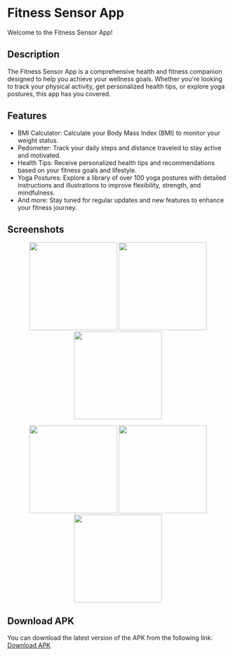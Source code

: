 # Fitness Sensor App

Welcome to the Fitness Sensor App!

## Description
The Fitness Sensor App is a comprehensive health and fitness companion designed to help you achieve your wellness goals. Whether you're looking to track your physical activity, get personalized health tips, or explore yoga postures, this app has you covered.

## Features
- BMI Calculator: Calculate your Body Mass Index (BMI) to monitor your weight status.
- Pedometer: Track your daily steps and distance traveled to stay active and motivated.
- Health Tips: Receive personalized health tips and recommendations based on your fitness goals and lifestyle.
- Yoga Postures: Explore a library of over 100 yoga postures with detailed instructions and illustrations to improve flexibility, strength, and mindfulness.
- And more: Stay tuned for regular updates and new features to enhance your fitness journey.

## Screenshots
<p align="center">
  <img src="https://drive.google.com/uc?export=view&id=10QaVB-NosgL0vuvr495I8cgZF8uL1riQ" width="200" />
  <img src="https://drive.google.com/uc?export=view&id=10KAq1RMHj6nQf4dwRnu0gY_QViLM965u" width="200" />
  <img src="https://drive.google.com/uc?export=view&id=10ZTahErkNkO1Q9K5jv49emx8huMADQ-Q" width="200" />
</p>
<p align="center">
  <img src="https://drive.google.com/uc?export=view&id=10TqTeVmF8APmW0M-fsLMpeFZiVUh9Obb" width="200" />
  <img src="https://drive.google.com/uc?export=view&id=10QZo39u92nONJU8K0DPRRtzasE-chqgu" width="200" />
  <img src="https://drive.google.com/uc?export=view&id=10JBprDhOaOG8_doEhmWy23nF2emAlVJt" width="200" />
</p>


## Download APK
You can download the latest version of the APK from the following link:
[Download APK](https://drive.google.com/file/d/108Ahp6wlJwumfdWVR4EzcztQ23kK0k31/view)



